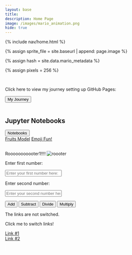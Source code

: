 ```yaml
---
layout: base
title: 
description: Home Page
image: /images/mario_animation.png
hide: true
---
```


<!-- Liquid:  statements -->

<!-- Include submenu from _includes to top of pages -->
{% include nav/home.html %}
<!--- Concatenation of site URL to frontmatter image  --->
{% assign sprite_file = site.baseurl | append: page.image %}
<!--- Has is a list variable containing mario metadata for sprite --->
{% assign hash = site.data.mario_metadata %}  
<!--- Size width/height of Sprit images --->
{% assign pixels = 256 %}

<!--- HTML for page contains <p> tag named "Mario" and class properties for a "sprite"  -->

<p id="mario" class="sprite"></p>
  
<!--- Embedded Cascading Style Sheet (CSS) rules, 
        define how HTML elements look 
--->
<style>

  /*CSS style rules for the id and class of the sprite...
  */
  .sprite {
    height: {{pixels}}px;
    width: {{pixels}}px;
    background-image: url('{{sprite_file}}');
    background-repeat: no-repeat;
  }

  /*background position of sprite element
  */
  #mario {
    background-position: calc({{animations[0].col}} * {{pixels}} * -1px) calc({{animations[0].row}} * {{pixels}}* -1px);
  }
</style>

<!--- Embedded executable code--->
<script>
  ////////// convert YML hash to javascript key:value objects /////////

  var mario_metadata = {}; //key, value object
  {% for key in hash %}  
  
  var key = "{{key | first}}"  //key
  var values = {} //values object
  values["row"] = {{key.row}}
  values["col"] = {{key.col}}
  values["frames"] = {{key.frames}}
  mario_metadata[key] = values; //key with values added

  {% endfor %}

  ////////// game object for player /////////

  class Mario {
    constructor(meta_data) {
      this.tID = null;  //capture setInterval() task ID
      this.positionX = 0;  // current position of sprite in X direction
      this.currentSpeed = 0;
      this.marioElement = document.getElementById("mario"); //HTML element of sprite
      this.pixels = {{pixels}}; //pixel offset of images in the sprite, set by liquid constant
      this.interval = 100; //animation time interval
      this.obj = meta_data;
      this.marioElement.style.position = "absolute";
    }

    animate(obj, speed) {
      let frame = 0;
      const row = obj.row * this.pixels;
      this.currentSpeed = speed;

      this.tID = setInterval(() => {
        const col = (frame + obj.col) * this.pixels;
        this.marioElement.style.backgroundPosition = `-${col}px -${row}px`;
        this.marioElement.style.left = `${this.positionX}px`;

        this.positionX += speed;
        frame = (frame + 1) % obj.frames;

        const viewportWidth = window.innerWidth;
        if (this.positionX > viewportWidth - this.pixels) {
          document.documentElement.scrollLeft = this.positionX - viewportWidth + this.pixels;
        }
      }, this.interval);
    }

    startWalking() {
      this.stopAnimate();
      this.animate(this.obj["Walk"], 3);
    }

    startRunning() {
      this.stopAnimate();
      this.animate(this.obj["Run1"], 6);
    }

    startPuffing() {
      this.stopAnimate();
      this.animate(this.obj["Puff"], 0);
    }

    startCheering() {
      this.stopAnimate();
      this.animate(this.obj["Cheer"], 0);
    }

    startFlipping() {
      this.stopAnimate();
      this.animate(this.obj["Flip"], 0);
    }

    startResting() {
      this.stopAnimate();
      this.animate(this.obj["Rest"], 0);
    }

    stopAnimate() {
      clearInterval(this.tID);
    }
  }

  const mario = new Mario(mario_metadata);

  ////////// event control /////////

  window.addEventListener("keydown", (event) => {
    if (event.key === "ArrowRight") {
      event.preventDefault();
      if (event.repeat) {
        mario.startCheering();
      } else {
        if (mario.currentSpeed === 0) {
          mario.startWalking();
        } else if (mario.currentSpeed === 3) {
          mario.startRunning();
        }
      }
    } else if (event.key === "ArrowLeft") {
      event.preventDefault();
      if (event.repeat) {
        mario.stopAnimate();
      } else {
        mario.startPuffing();
      }
    }
  });

  //touch events that enable animations
  window.addEventListener("touchstart", (event) => {
    event.preventDefault(); // prevent default browser action
    if (event.touches[0].clientX > window.innerWidth / 2) {
      // move right
      if (currentSpeed === 0) { // if at rest, go to walking
        mario.startWalking();
      } else if (currentSpeed === 3) { // if walking, go to running
        mario.startRunning();
      }
    } else {
      // move left
      mario.startPuffing();
    }
  });

  //stop animation on window blur
  window.addEventListener("blur", () => {
    mario.stopAnimate();
  });

  //start animation on window focus
  window.addEventListener("focus", () => {
     mario.startFlipping();
  });

  //start animation on page load or page refresh
  document.addEventListener("DOMContentLoaded", () => {
    // adjust sprite size for high pixel density devices
    const scale = window.devicePixelRatio;
    const sprite = document.querySelector(".sprite");
    sprite.style.transform = `scale(${0.2 * scale})`;
    mario.startResting();
  });

</script>
<br>
<div>
  <p>Click here to view my journey setting up GitHub Pages:</p>
  <a href="journey/">
  <button type="button" class="btn btn-success btn-lg" href="//journey/">My Journey</button>
  </a>
</div>
<br>

<head>
    <link href="https://stackpath.bootstrapcdn.com/bootstrap/4.5.2/css/bootstrap.min.css" rel="stylesheet">
</head>
<div class="container mt-5">
    <h2>Jupyter Notebooks</h2>
    <div class="dropdown">
        <button class="btn btn-primary dropdown-toggle" type="button" id="dropdownMenuButton" data-toggle="dropdown" aria-haspopup="true" aria-expanded="false">
            Notebooks
        </button>
        <div class="dropdown-menu" aria-labelledby="dropdownMenuButton">
            <a class="dropdown-item" href="../adi_student/posts/fruits">Fruits Model</a>
            <a class="dropdown-item" href="posts/hello">Emoji Fun!</a>
        </div>
    </div>
</div>

<!-- Include Bootstrap JS and correct Popper.js version -->
<script src="https://code.jquery.com/jquery-3.5.1.slim.min.js"></script>
<script src="https://cdnjs.cloudflare.com/ajax/libs/popper.js/1.16.0/umd/popper.min.js"></script>
<script src="https://stackpath.bootstrapcdn.com/bootstrap/4.5.2/js/bootstrap.min.js"></script>

<br>

Rooooooooooter1!!!!
<img src="https://encrypted-tbn0.gstatic.com/images?q=tbn:ANd9GcTSMCjwqVaDSqOwzreh-JdJwm2h3885Qs-tJw&s" alt="roooter">

<!---addition calculator-->

<p>Enter first number: </p>
<input type="text" id="numInput1" placeholder="Enter your first number here: " class="form-control">

<p>Enter second number: </p>
<input type="text" id="numInput2" placeholder="Enter your second number here: " class="form-control">

<button onclick="addNumbers()" class="btn btn-success">Add</button>
<button onclick="subtractNumbers()" class="btn btn-success">Subtract</button>
<button onclick="divideNumbers()" class="btn btn-success">Divide</button>
<button onclick="multiplyNumbers()" class="btn btn-success">Multiply</button>

<p id="displayText"></p>

<script>
  function addNumbers() {
      // Get the values from the input fields
      let num1 = parseFloat(document.getElementById("numInput1").value);
      let num2 = parseFloat(document.getElementById("numInput2").value);

      // Check if the inputs are numbers
      if (isNaN(num1) || isNaN(num2)) {
          document.getElementById("displayText").innerText = "Please enter valid numbers.";
      } else {
          // Add the two numbers
          let sum = num1 + num2;

          document.getElementById("displayText").innerText = "The sum is: " + sum;
      }
  }

  function subtractNumbers() {
      // Get the values from the input fields
      let num1 = parseFloat(document.getElementById("numInput1").value);
      let num2 = parseFloat(document.getElementById("numInput2").value);

      // Check if the inputs are numbers
      if (isNaN(num1) || isNaN(num2)) {
          document.getElementById("displayText").innerText = "Please enter valid numbers.";
      } else {
          // Subtract the two numbers
          let difference = num1 - num2;

          document.getElementById("displayText").innerText = "The difference is: " + difference;
      }
  }

  function multiplyNumbers() {
      // Get the values from the input fields
      let num1 = parseFloat(document.getElementById("numInput1").value);
      let num2 = parseFloat(document.getElementById("numInput2").value);

      // Check if the inputs are numbers
      if (isNaN(num1) || isNaN(num2)) {
          document.getElementById("displayText").innerText = "Please enter valid numbers.";
      } else {
          // Multiply the two numbers
          let product = num1 * num2;

          document.getElementById("displayText").innerText = "The product is: " + product;
      }
  }

  function divideNumbers() {
      // Get the values from the input fields
      let num1 = parseFloat(document.getElementById("numInput1").value);
      let num2 = parseFloat(document.getElementById("numInput2").value);

      // Check if the inputs are numbers
      if (isNaN(num1) || isNaN(num2)) {
          document.getElementById("displayText").innerText = "Please enter valid numbers.";
      } else {
          // Check if the second number is zero
          if (num2 === 0) {
              document.getElementById("displayText").innerText = "Cannot divide by zero.";
          } else {
              // Divide the two numbers
              let quotient = num1 / num2;

              document.getElementById("displayText").innerText = "The quotient is: " + quotient;
          }
      }
  }

  function addNumbers() {
      // Get the values from the input fields
      let num1 = parseFloat(document.getElementById("numInput1").value);
      let num2 = parseFloat(document.getElementById("numInput2").value);

      // Check if the inputs are numbers
      if (isNaN(num1) || isNaN(num2)) {
          document.getElementById("displayText").innerText = "Please enter valid numbers.";
      } else {
          // Add the two numbers
          let sum = num1 + num2;

          document.getElementById("displayText").innerText = "The sum is: " + sum;
      }
  }

  function subtractNumbers() {
      // Get the values from the input fields
      let num1 = parseFloat(document.getElementById("numInput1").value);
      let num2 = parseFloat(document.getElementById("numInput2").value);

      // Check if the inputs are numbers
      if (isNaN(num1) || isNaN(num2)) {
          document.getElementById("displayText").innerText = "Please enter valid numbers.";
      } else {
          // Subtract the two numbers
          let difference = num1 - num2;

          document.getElementById("displayText").innerText = "The difference is: " + difference;
      }
  }

  function multiplyNumbers() {
      // Get the values from the input fields
      let num1 = parseFloat(document.getElementById("numInput1").value);
      let num2 = parseFloat(document.getElementById("numInput2").value);

      // Check if the inputs are numbers
      if (isNaN(num1) || isNaN(num2)) {
          document.getElementById("displayText").innerText = "Please enter valid numbers.";
      } else {
          // Multiply the two numbers
          let product = num1 * num2;

          document.getElementById("displayText").innerText = "The product is: " + product;
      }
  }

  function divideNumbers() {
      // Get the values from the input fields
      let num1 = parseFloat(document.getElementById("numInput1").value);
      let num2 = parseFloat(document.getElementById("numInput2").value);

      // Check if the inputs are numbers
      if (isNaN(num1) || isNaN(num2)) {
          document.getElementById("displayText").innerText = "Please enter valid numbers.";
      } else {
          // Check if the second number is zero
          if (num2 === 0) {
              document.getElementById("displayText").innerText = "Cannot divide by zero.";
          } else {
              // Divide the two numbers
              let quotient = num1 / num2;

              document.getElementById("displayText").innerText = "The quotient is: " + quotient;
          }
      }
  }
  </script>

<div id="paragraph">
      <p id="text">The links are not switched.</p>
      <a id="switchLinkButton" onclick="switchText()" target="_blank">Click me to switch links!</a>
  </div>
<script id="paragraph_text">
  function switchText() {
    let displayText = document.getElementById("text");
    let displayLink1 = document.getElementById("link1").href;
    let displayLink2 = document.getElementById("link2").href;
    let currentText = displayText.innerHTML;
    if (currentText === "The links are not switched.") {
      displayText.innerHTML = "Switched!";
      document.getElementById('link1').href = displayLink2;
      document.getElementById('link2').href = displayLink1;
    } else {
      displayText.innerHTML = "The links are not switched.";
    }
  }
</script>

<a id="link1" href="https://www.amromusic.com/clarinet-fingering-chart">Link #1</a><br>
<a id="link2" href="https://www.amromusic.com/saxophone-fingering-chart">Link #2</a>

<!-- <style>
    body {
        margin: 0;
        background-color: #000;
        display: flex;
        justify-content: center;
        align-items: center;
        height: 100vh;
    }
    canvas {
        border: 1px solid #fff;
    }
</style> -->

<style>
  canvas {
    border: 1px solid #fff;
  }
</style>

<script>
    window.onload = function() {
        var canvas = document.getElementById('gameCanvas');
        var ctx = canvas.getContext('2d');

        // Game variables
        var gridSize = 20; // Size of the grid cell
        var tileCount = canvas.width / gridSize;

        var snake = [];
        snake[0] = { x: 10, y: 10 }; // Start position in grid units
        var direction = { x: 0, y: 0 }; // Snake is not moving at start
        var food = { x: 15, y: 15 }; // Initial food position

        var gameStarted = false;

        document.addEventListener('keydown', keyDown);

        function keyDown(event) {
            switch(event.keyCode) {
                case 32: // Space bar
                    if (!gameStarted) {
                        gameStarted = true;
                        direction.x = 1; // Start moving to the right
                        gameLoop();
                    }
                    break;
                case 37: // Left arrow
                    if (direction.x !== 1) {
                        direction.x = -1;
                        direction.y = 0;
                    }
                    break;
                case 38: // Up arrow
                    if (direction.y !== 1) {
                        direction.x = 0;
                        direction.y = -1;
                    }
                    break;
                case 39: // Right arrow
                    if (direction.x !== -1) {
                        direction.x = 1;
                        direction.y = 0;
                    }
                    break;
                case 40: // Down arrow
                    if (direction.y !== -1) {
                        direction.x = 0;
                        direction.y = 1;
                    }
                    break;
            }
        }

        function gameLoop() {
            if (!gameStarted) return; // Stop the loop if game is not started

            update();
            draw();

            setTimeout(gameLoop, 100); // Game speed
        }

        function update() {
            // Move snake
            var headX = snake[0].x + direction.x;
            var headY = snake[0].y + direction.y;

            // Check for wall collision
            if (headX < 0) headX = tileCount - 1;
            if (headX >= tileCount) headX = 0;
            if (headY < 0) headY = tileCount - 1;
            if (headY >= tileCount) headY = 0;

            // Check for collision with self
            for (var i = 0; i < snake.length; i++) {
                if (snake[i].x === headX && snake[i].y === headY) {
                    // Game over
                    gameStarted = false;
                    alert("Game Over");
                    // Reset game
                    snake = [];
                    snake[0] = { x: 10, y: 10 };
                    direction = { x: 0, y: 0 };
                    food = { x: Math.floor(Math.random() * tileCount), y: Math.floor(Math.random() * tileCount) };
                    return;
                }
            }

            // Add new head to snake
            snake.unshift({ x: headX, y: headY });

            // Check for food collision
            if (headX === food.x && headY === food.y) {
                // Generate new food
                food = { x: Math.floor(Math.random() * tileCount), y: Math.floor(Math.random() * tileCount) };
            } else {
                // Remove tail
                snake.pop();
            }
        }

        function draw() {
            // Clear canvas
            ctx.fillStyle = '#000';
            ctx.fillRect(0, 0, canvas.width, canvas.height);

            // Draw snake
            ctx.fillStyle = '#0f0';
            for (var i = 0; i < snake.length; i++) {
                ctx.fillRect(snake[i].x * gridSize, snake[i].y * gridSize, gridSize - 2, gridSize - 2);
            }

            // Draw food
            ctx.fillStyle = '#f00';
            ctx.fillRect(food.x * gridSize, food.y * gridSize, gridSize - 2, gridSize - 2);
        }

    }
</script>

<canvas id="gameCanvas" width="400" height="400"></canvas>
